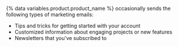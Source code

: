 {% data variables.product.product_name %} occasionally sends the following types of marketing emails:

- Tips and tricks for getting started with your account
- Customized information about engaging projects or new features
- Newsletters that you've subscribed to